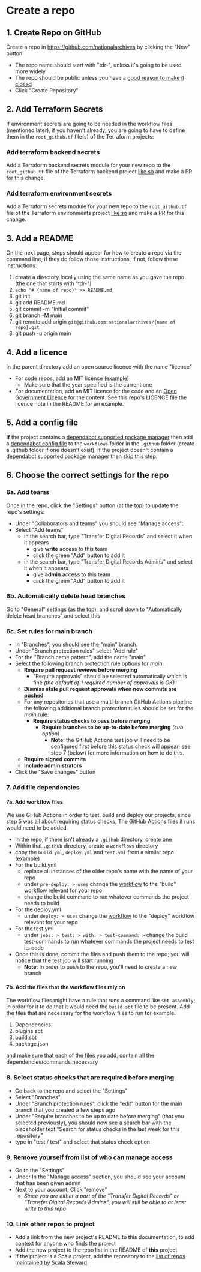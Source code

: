 # Create a repo

## 1. Create Repo on GitHub

Create a repo in <https://github.com/nationalarchives> by clicking the "New" button

* The repo name should start with "tdr-", unless it's going to be used more widely
* The repo should be public unless you have a [good reason to make it closed][open-code]
* Click "Create Repository"

## 2. Add Terraform Secrets

If environment secrets are going to be needed in the workflow files (mentioned later), if you haven't already, you are going to have to define them in the `root_github.tf` file(s) of the Terraform projects:

### Add terraform backend secrets

Add a Terraform backend secrets module for your new repo to the `root_github.tf` file of the Terraform backend project [like so][terraform-backends-module-example] and make a PR for this change.

### Add terraform environment secrets

Add a Terraform secrets module for your new repo to the `root_github.tf` file of the Terraform environments project [like so][terraform-environments-module-example] and make a PR for this change.

## 3. Add a README

On the next page, steps should appear for how to create a repo via the command line, if they do follow those
instructions, if not, follow these instructions:

1. create a directory locally using the same name as you gave the repo (the one that starts with "tdr-")
2. `echo "# {name of repo}" >> README.md`
3. git init
4. git add README.md
5. git commit -m "Initial commit"
6. git branch -M main
7. git remote add origin `git@github.com:nationalarchives/{name of repo}.git`
8. git push -u origin main

## 4. Add a licence

In the parent directory add an open source licence with the name "licence"

* For code repos, add an MIT licence ([example][mvc-licence])
    * Make sure that the year specified is the current one
* For documentation, add an MIT licence for the code and an [Open Government Licence][ogl] for the content. See this
  repo's LICENCE file the licence note in the README for an example.

## 5. Add a config file

**If** the project contains a [dependabot supported package manager][supported-package-managers] then add
a [dependabot config file][dependabot-config]
to the `workflows` folder in the `.github` folder (create a .github folder if one doesn't exist). If the project doesn't
contain a dependabot supported package manager then skip this step.

## 6. Choose the correct settings for the repo

### 6a. Add teams

Once in the repo, click the "Settings" button (at the top) to update the repo's settings:

* Under "Collaborators and teams" you should see "Manage access":
* Select "Add teams"
    * in the search bar, type "Transfer Digital Records" and select it when it appears
        * give **write** access to this team
        * click the green "Add" button to add it
    * in the search bar, type "Transfer Digital Records Admins" and select it when it appears
        * give **admin** access to this team
        * click the green "Add" button to add it

### 6b. Automatically delete head branches

Go to "General" settings (as the top), and scroll down to "Automatically delete head branches" and select this

### 6c. Set rules for main branch

* In "Branches", you should see the "main" branch.
* Under "Branch protection rules" select "Add rule"
* For the "Branch name pattern", add the name "main"
* Select the following branch protection rule options for *main*:
    * **Require pull request reviews before merging**
        * "Require approvals" should be selected automatically which is fine *(the default of 1 required number of
          approvals is OK)*
    * **Dismiss stale pull request approvals when new commits are pushed**
    * For any repositories that use a multi-branch GitHub Actions pipeline the following additional branch protection
      rules should be set for the *main* rule:
        * **Require status checks to pass before merging**
            * **Require branches to be up-to-date before merging** *(sub option)*
                * **Note**: the GitHub Actions test job will need to be configured first before this status check will
                  appear; see step 7 (below) for more information on how to do this.
    * **Require signed commits**
    * **Include administrators**
* Click the "Save changes" button

### 7. Add file dependencies

#### 7a. Add workflow files

We use GiHub Actions in order to test, build and deploy our projects; since step 5 was all about requiring status checks,
The GitHub Actions files it runs would need to be added.

* In the repo, if there isn't already a `.github` directory, create one
* Within that `.github` directory, create a `workflows` directory
* copy the `build.yml`, `deploy.yml` and `test.yml` from a similar repo ([example][example-repo-workflow-files])
* For the build.yml
    * replace all instances of the older repo's name with the name of your repo
    * under `pre-deploy: > uses` change the [workflow][workflow-files] to the "build" workflow relevant for your repo
    * change the build command to run whatever commands the project needs to build
* For the deploy.yml
    * under `deploy: > uses` change the [workflow][workflow-files] to the "deploy" workflow relevant for your repo
* For the test.yml
    * under `jobs: > test: > with: > test-command: >` change the build test-commands to run whatever commands the
      project needs to test its code
* Once this is done, commit the files and push them to the repo; you will notice that the test job will start running
    * **Note**: In order to push to the repo, you'll need to create a new branch

#### 7b. Add the files that the workflow files rely on

The workflow files might have a rule that runs a command like `sbt assembly`; in order for it to do that it would need
the `build.sbt` file to be present. Add the files that are necessary for the workflow files to run for example:

1. Dependencies
2. plugins.sbt
3. build.sbt
4. package.json

and make sure that each of the files you add, contain all the dependencies/commands necessary

### 8. Select status checks that are required before merging

* Go back to the repo and select the "Settings"
* Select "Branches"
* Under "Branch protection rules", click the "edit" button for the main branch that you created a few steps ago
* Under "Require branches to be up to date before merging" (that you selected previously), you should now see a search
  bar with the placeholder text "Search for status checks in the last week for this repository"
* type in "test / test" and select that status check option

### 9. Remove yourself from list of who can manage access

* Go to the "Settings"
* Under In the "Manage access" section, you should see your account that has been given admin
* Next to your account, Click "remove"
    * *Since you are either a part of the "Transfer Digital Records" or "Transfer Digital Records Admins", you will
      still be able to at least write to this repo*

### 10. Link other repos to project

* Add a link from the new project's README to this documentation, to add context for anyone who finds the project
* Add the new project to the repo list in the README of **this** project
* If the project is a Scala project, add the repository to the [list of repos maintained by Scala Steward]

[dependabot-config]: https://docs.github.com/en/free-pro-team@latest/github/administering-a-repository/enabling-and-disabling-version-updates

[example-repo-workflow-files]: https://github.com/nationalarchives/tdr-consignment-api/tree/master/.github/workflows

[supported-package-managers]: https://docs.github.com/en/code-security/dependabot/dependabot-version-updates/about-dependabot-version-updates#supported-repositories-and-ecosystems

[open-code]: https://www.gov.uk/government/publications/open-source-guidance/when-code-should-be-open-or-closed

[mvc-licence]: https://github.com/nationalarchives/tdr-prototype-mvc/blob/master/LICENCE

[ogl]: http://www.nationalarchives.gov.uk/doc/open-government-licence/version/3/

[list of repos maintained by Scala Steward]: https://github.com/nationalarchives/tdr-github-actions/blob/main/repos.md

[terraform-backends-module-example]: https://github.com/nationalarchives/tdr-terraform-backend/blob/50be75b8a76d7a3694c38e5772ad689e743e7530/root_github.tf#L456

[terraform-environments-module-example]: https://github.com/nationalarchives/tdr-terraform-environments/blob/master/root_github.tf#L407

[workflow-files]: https://github.com/nationalarchives/tdr-github-actions/tree/main/.github/workflows

